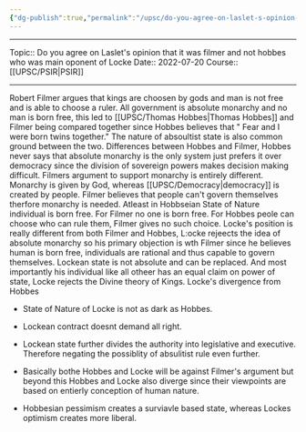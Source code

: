 ```yaml
---
{"dg-publish":true,"permalink":"/upsc/do-you-agree-on-laslet-s-opinion-that-it-was-filmer-and-not-hobbes-who-was-main-oponent-of-locke/"}
---
```


----
Topic:: Do you agree on Laslet's opinion that it was filmer and not hobbes who was main oponent of Locke
Date:: 2022-07-20
Course:: [[UPSC/PSIR\|PSIR]]

----
 Robert Filmer argues that kings are choosen by gods and man is not free and is able to choose a ruler.  All government is absolute monarchy and no man is born free, this led to [[UPSC/Thomas Hobbes\|Thomas Hobbes]] and Filmer being compared together since Hobbes believes that " Fear and I were born twins together." The nature of absoultist state is also common ground between the two. 
Differences between Hobbes and Filmer, Hobbes never says that absolute monarchy is the only system just prefers it over democracy since the division of sovereign powers makes decision making difficult. Filmers argument to support monarchy is entirely different. Monarchy is given by God, whereas [[UPSC/Democracy\|democracy]] is created by people.
Filmer believes that people can't govern themselves therfore monarchy is needed. 
Atleast in Hobbseian State of Nature individual is born free. For Filmer no one is born free. 
For Hobbes peole can choose who can rule them, Filmer gives no such choice. 
Locke's position is really different from both Filmer and Hobbes, L:ocke rejeects the idea of absolute monarchy so his primary objection is wth Filmer since he believes human is born free, individuals are rational and thus capable to govern themselves. 
Lockean state is not absolute and can be replaced. And most importantly his individual like all otheer has an equal claim on power of state, Locke rejects the Divine theory of Kings. 
Locke's divergence from Hobbes
- State of Nature of Locke is not as dark as Hobbes. 
- Lockean contract doesnt demand all right. 
- Lockean state further divides the authority into legislative and executive. Therefore negating the possiblity of absulitist rule even further. 

- Basically bothe Hobbes and Locke will be against Filmer's argument but beyond this Hobbes and Locke also diverge since their viewpoints are based on entierly conception of human nature. 
- Hobbesian pessimism creates a surviavle based state, whereas Lockes optimism creates more liberal. 

